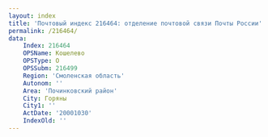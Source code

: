 ```yaml
---
layout: index
title: 'Почтовый индекс 216464: отделение почтовой связи Почты России'
permalink: /216464/
data:
    Index: 216464
    OPSName: Кошелево
    OPSType: О
    OPSSubm: 216499
    Region: 'Смоленская область'
    Autonom: ''
    Area: 'Починковский район'
    City: Горяны
    City1: ''
    ActDate: '20001030'
    IndexOld: ''
---
```

